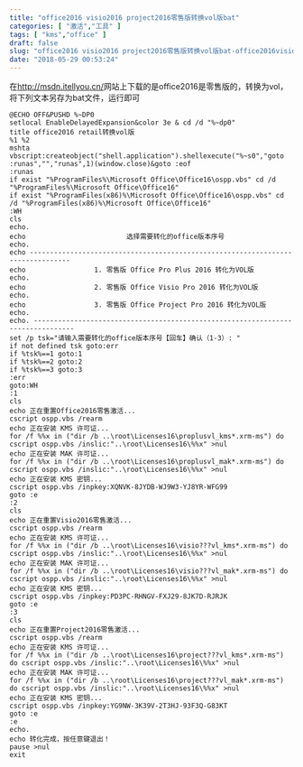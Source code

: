 ```yaml
---
title: "office2016 visio2016 project2016零售版转换vol版bat"
categories: [ "激活","工具" ]
tags: [ "kms","office" ]
draft: false
slug: "office2016 visio2016 project2016零售版转换vol版bat-office2016visio2016project2016零售版转换vol版bat"
date: "2018-05-29 00:53:24"
---
```




在<http://msdn.itellyou.cn/>网站上下载的是office2016是零售版的，转换为vol，将下列文本另存为bat文件，运行即可

    @ECHO OFF&PUSHD %~DP0
    setlocal EnableDelayedExpansion&color 3e & cd /d "%~dp0"
    title office2016 retail转换vol版
    %1 %2
    mshta vbscript:createobject("shell.application").shellexecute("%~s0","goto :runas","","runas",1)(window.close)&goto :eof
    :runas
    if exist "%ProgramFiles%\Microsoft Office\Office16\ospp.vbs" cd /d "%ProgramFiles%\Microsoft Office\Office16"
    if exist "%ProgramFiles(x86)%\Microsoft Office\Office16\ospp.vbs" cd /d "%ProgramFiles(x86)%\Microsoft Office\Office16"
    :WH
    cls
    echo.
    echo                         选择需要转化的office版本序号
    echo.
    echo --------------------------------------------------------------------------------
    echo                 1. 零售版 Office Pro Plus 2016 转化为VOL版
    echo.
    echo                 2. 零售版 Office Visio Pro 2016 转化为VOL版
    echo.
    echo                 3. 零售版 Office Project Pro 2016 转化为VOL版
    echo.
    echo. --------------------------------------------------------------------------------
    set /p tsk="请输入需要转化的office版本序号【回车】确认（1-3）: "
    if not defined tsk goto:err
    if %tsk%==1 goto:1
    if %tsk%==2 goto:2
    if %tsk%==3 goto:3
    :err
    goto:WH
    :1
    cls
    echo 正在重置Office2016零售激活...
    cscript ospp.vbs /rearm
    echo 正在安装 KMS 许可证...
    for /f %%x in ("dir /b ..\root\Licenses16\proplusvl_kms*.xrm-ms") do cscript ospp.vbs /inslic:"..\root\Licenses16\%%x" >nul
    echo 正在安装 MAK 许可证...
    for /f %%x in ("dir /b ..\root\Licenses16\proplusvl_mak*.xrm-ms") do cscript ospp.vbs /inslic:"..\root\Licenses16\%%x" >nul
    echo 正在安装 KMS 密钥...
    cscript ospp.vbs /inpkey:XQNVK-8JYDB-WJ9W3-YJ8YR-WFG99
    goto :e
    :2
    cls
    echo 正在重置Visio2016零售激活...
    cscript ospp.vbs /rearm
    echo 正在安装 KMS 许可证...
    for /f %%x in ("dir /b ..\root\Licenses16\visio???vl_kms*.xrm-ms") do cscript ospp.vbs /inslic:"..\root\Licenses16\%%x" >nul
    echo 正在安装 MAK 许可证...
    for /f %%x in ("dir /b ..\root\Licenses16\visio???vl_mak*.xrm-ms") do cscript ospp.vbs /inslic:"..\root\Licenses16\%%x" >nul
    echo 正在安装 KMS 密钥...
    cscript ospp.vbs /inpkey:PD3PC-RHNGV-FXJ29-8JK7D-RJRJK
    goto :e
    :3
    cls
    echo 正在重置Project2016零售激活...
    cscript ospp.vbs /rearm
    echo 正在安装 KMS 许可证...
    for /f %%x in ("dir /b ..\root\Licenses16\project???vl_kms*.xrm-ms") do cscript ospp.vbs /inslic:"..\root\Licenses16\%%x" >nul
    echo 正在安装 MAK 许可证...
    for /f %%x in ("dir /b ..\root\Licenses16\project???vl_mak*.xrm-ms") do cscript ospp.vbs /inslic:"..\root\Licenses16\%%x" >nul
    echo 正在安装 KMS 密钥...
    cscript ospp.vbs /inpkey:YG9NW-3K39V-2T3HJ-93F3Q-G83KT
    goto :e
    :e
    echo.
    echo 转化完成，按任意键退出！
    pause >nul
    exit